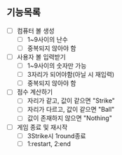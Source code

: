 ## 기능목록
- [ ] 컴퓨터 볼 생성
  - [ ] 1~9사이의 난수
  - [ ] 중복되지 않아야 함
- [ ] 사용자 볼 입력받기
  - [ ] 1~9사이의 숫자만 가능
  - [ ] 3자리가 되어야함(아닐 시 재입력)
  - [ ] 중복되지 않아야 함
- [ ] 점수 계산하기
  - [ ] 자리가 같고, 값이 같으면 "Strike"
  - [ ] 자리가 다르고, 값이 같으면 "Ball"
  - [ ] 값이 존재하지 않으면 "Nothing"
- [ ] 게임 종료 및 재시작
  - [ ] 3Strike시 1round종료
  - [ ] 1:restart, 2:end